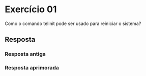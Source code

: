 # Exercício 01

Como o comando telinit pode ser usado para reiniciar o sistema?

## Resposta

### Resposta antiga

### Resposta aprimorada
